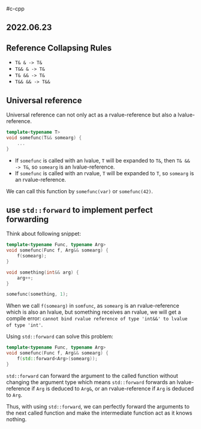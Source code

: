 #c-cpp 
## 2022.06.23

## Reference Collapsing Rules

- `T& & -> T&`
- `T&& & -> T&`
- `T& && -> T&`
- `T&& && -> T&&`

## Universal reference

Universal reference can not only act as a rvalue-reference but also a lvalue-reference.

```c++
template<typename T>
void somefunc(T&& somearg) {
    ...
}
```

- If `somefunc` is called with an lvalue, `T` will be expanded to `T&`, then `T& && -> T&`, so `somearg` is an lvalue-reference.
- If `somefunc` is called with an rvalue, `T` will be expanded to `T`, so `somearg` is an rvalue-reference.

We can call this function by `somefunc(var)` or `somefunc(42)`.

## use `std::forward` to implement perfect forwarding

Think about following snippet:

```c++
template<typename Func, typename Arg>
void somefunc(Func f, Arg&& somearg) {
    f(somearg);
}

void something(int&& arg) {
    arg++;
}

somefunc(something, 1);
```

When we call `f(somearg)` in `somfunc`, as `somearg` is an rvalue-reference which is also an lvalue, but something receives an rvalue, we will get a compile error: `cannot bind rvalue reference of type 'int&&' to lvalue of type 'int'`.

Using `std::forward` can solve this problem:

```c++
template<typename Func, typename Arg>
void somefunc(Func f, Arg&& somearg) {
    f(std::forward<Arg>(somearg));
}
```

`std::forward` can forward the argument to the called function without changing the argument type which means `std::forward` forwards an lvalue-reference if `Arg` is deduced to `Arg&`, or an rvalue-reference if `Arg` is deduced to `Arg`.

Thus, with using `std::forward`, we can perfectly forward the arguments to the next called function and make the intermediate function act as it knows nothing.